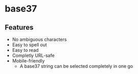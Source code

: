 # base37

##  Features

- No ambiguous characters
- Easy to spell out
- Easy to read
- Completly URL-safe
- Mobile-friendly
    - A base37 string can be selected completely in one go
